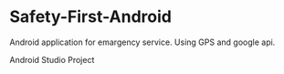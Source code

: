 # Safety-First-Android

Android application for emargency service. Using GPS and google api.

Android Studio Project
